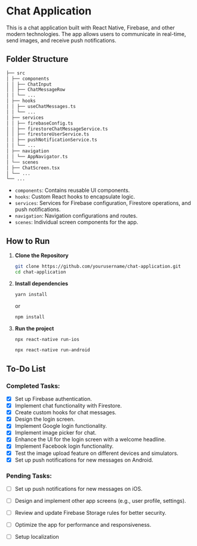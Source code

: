 # Chat Application

This is a chat application built with React Native, Firebase, and other modern technologies. The app allows users to communicate in real-time, send images, and receive push notifications.

## Folder Structure

```bash
├── src
│ ├── components
│ │ ├── ChatInput
│ │ ├── ChatMessageRow
│ │ └── ...
│ ├── hooks
│ │ ├── useChatMessages.ts
│ │ └── ...
│ ├── services
│ │ ├── firebaseConfig.ts
│ │ ├── firestoreChatMessageService.ts
│ │ ├── firestoreUserService.ts
│ │ ├── pushNotificationService.ts
│ │ └── ...
│ ├── navigation
│ │ └── AppNavigator.ts
│ └── scenes
│ ├── ChatScreen.tsx
│ └── ...
└── ...
```

- `components`: Contains reusable UI components.
- `hooks`: Custom React hooks to encapsulate logic.
- `services`: Services for Firebase configuration, Firestore operations, and push notifications.
- `navigation`: Navigation configurations and routes.
- `scenes`: Individual screen components for the app.

## How to Run

1. **Clone the Repository**

   ```bash
   git clone https://github.com/yourusername/chat-application.git
   cd chat-application
   ```
2. **Install dependencies**

   ```bash
   yarn install
   ``` 

   or  

   ```bash
   npm install
   ```
   
3. **Run the project**   
   ```bash
   npx react-native run-ios
   ```
   ```bash
   npx react-native run-android
   ```
   
## To-Do List

### Completed Tasks:
- [x] Set up Firebase authentication.
- [x] Implement chat functionality with Firestore.
- [x] Create custom hooks for chat messages.
- [x] Design the login screen.
- [x] Implement Google login functionality.
- [x] Implement image picker for chat.
- [x] Enhance the UI for the login screen with a welcome headline.
- [x] Implement Facebook login functionality.
- [x] Test the image upload feature on different devices and simulators.
- [x] Set up push notifications for new messages on Android.

### Pending Tasks:
- [ ] Set up push notifications for new messages on iOS.
- [ ] Design and implement other app screens (e.g., user profile, settings).
- [ ] Review and update Firebase Storage rules for better security.
- [ ] Optimize the app for performance and responsiveness.
- [ ] Setup localization

